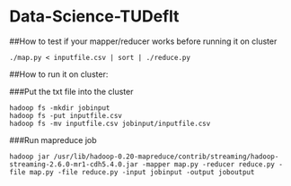 # Data-Science-TUDeflt

##How to test if your mapper/reducer works before running it on cluster

```
./map.py < inputfile.csv | sort | ./reduce.py
```

##How to run it on cluster:

###Put the txt file into the cluster
```
hadoop fs -mkdir jobinput
hadoop fs -put inputfile.csv
hadoop fs -mv inputfile.csv jobinput/inputfile.csv
```

###Run mapreduce job
```
hadoop jar /usr/lib/hadoop-0.20-mapreduce/contrib/streaming/hadoop-streaming-2.6.0-mr1-cdh5.4.0.jar -mapper map.py -reducer reduce.py -file map.py -file reduce.py -input jobinput -output joboutput
```
